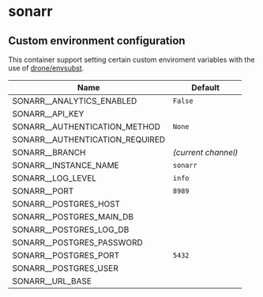 # sonarr

## Custom environment configuration

This container support setting certain custom enviroment variables with the use of [drone/envsubst](https://github.com/drone/envsubst).

| Name                            | Default             |
|---------------------------------|---------------------|
| SONARR__ANALYTICS_ENABLED       | `False`             |
| SONARR__API_KEY                 |                     |
| SONARR__AUTHENTICATION_METHOD   | `None`              |
| SONARR__AUTHENTICATION_REQUIRED |                     |
| SONARR__BRANCH                  | _(current channel)_ |
| SONARR__INSTANCE_NAME           | `sonarr`            |
| SONARR__LOG_LEVEL               | `info`              |
| SONARR__PORT                    | `8989`              |
| SONARR__POSTGRES_HOST           |                     |
| SONARR__POSTGRES_MAIN_DB        |                     |
| SONARR__POSTGRES_LOG_DB         |                     |
| SONARR__POSTGRES_PASSWORD       |                     |
| SONARR__POSTGRES_PORT           | `5432`              |
| SONARR__POSTGRES_USER           |                     |
| SONARR__URL_BASE                |                     |
